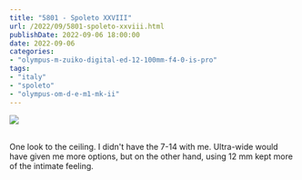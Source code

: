 ```yaml
---
title: "5801 - Spoleto XXVIII"
url: /2022/09/5801-spoleto-xxviii.html
publishDate: 2022-09-06 18:00:00
date: 2022-09-06
categories:
- "olympus-m-zuiko-digital-ed-12-100mm-f4-0-is-pro"
tags:
- "italy"
- "spoleto"
- "olympus-om-d-e-m1-mk-ii"
---
```

<div class="container">
<div class="center"><a target="_blank" href="https://d25zfm9zpd7gm5.cloudfront.net/1200x1200/2019/20190906_152509_lr.jpg"><img class="webfeedsFeaturedVisual" src="https://d25zfm9zpd7gm5.cloudfront.net/0600x0600/2019/20190906_152509_lr.jpg" /></a></div>
</div>
<br />

One look to the ceiling. I didn't have the 7-14 with me.
Ultra-wide would have given me more options, but on the
other hand, using 12&nbsp;mm kept more of the intimate
feeling.
